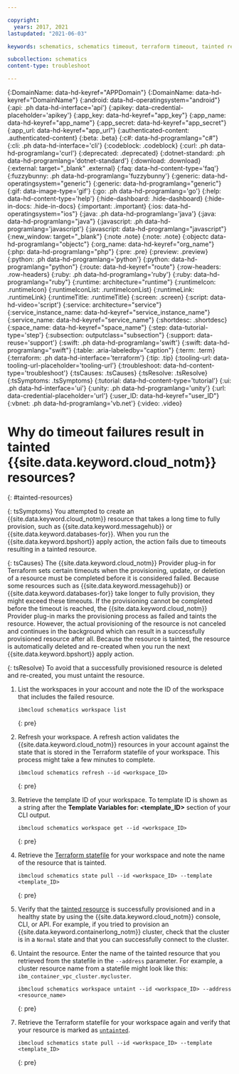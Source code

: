 ```yaml
---

copyright:
  years: 2017, 2021
lastupdated: "2021-06-03"

keywords: schematics, schematics timeout, terraform timeout, tainted resources, untaint, taint

subcollection: schematics
content-type: troubleshoot

---
```


{:DomainName: data-hd-keyref="APPDomain"}
{:DomainName: data-hd-keyref="DomainName"}
{:android: data-hd-operatingsystem="android"}
{:api: .ph data-hd-interface='api'}
{:apikey: data-credential-placeholder='apikey'}
{:app_key: data-hd-keyref="app_key"}
{:app_name: data-hd-keyref="app_name"}
{:app_secret: data-hd-keyref="app_secret"}
{:app_url: data-hd-keyref="app_url"}
{:authenticated-content: .authenticated-content}
{:beta: .beta}
{:c#: data-hd-programlang="c#"}
{:cli: .ph data-hd-interface='cli'}
{:codeblock: .codeblock}
{:curl: .ph data-hd-programlang='curl'}
{:deprecated: .deprecated}
{:dotnet-standard: .ph data-hd-programlang='dotnet-standard'}
{:download: .download}
{:external: target="_blank" .external}
{:faq: data-hd-content-type='faq'}
{:fuzzybunny: .ph data-hd-programlang='fuzzybunny'}
{:generic: data-hd-operatingsystem="generic"}
{:generic: data-hd-programlang="generic"}
{:gif: data-image-type='gif'}
{:go: .ph data-hd-programlang='go'}
{:help: data-hd-content-type='help'}
{:hide-dashboard: .hide-dashboard}
{:hide-in-docs: .hide-in-docs}
{:important: .important}
{:ios: data-hd-operatingsystem="ios"}
{:java: .ph data-hd-programlang='java'}
{:java: data-hd-programlang="java"}
{:javascript: .ph data-hd-programlang='javascript'}
{:javascript: data-hd-programlang="javascript"}
{:new_window: target="_blank"}
{:note .note}
{:note: .note}
{:objectc data-hd-programlang="objectc"}
{:org_name: data-hd-keyref="org_name"}
{:php: data-hd-programlang="php"}
{:pre: .pre}
{:preview: .preview}
{:python: .ph data-hd-programlang='python'}
{:python: data-hd-programlang="python"}
{:route: data-hd-keyref="route"}
{:row-headers: .row-headers}
{:ruby: .ph data-hd-programlang='ruby'}
{:ruby: data-hd-programlang="ruby"}
{:runtime: architecture="runtime"}
{:runtimeIcon: .runtimeIcon}
{:runtimeIconList: .runtimeIconList}
{:runtimeLink: .runtimeLink}
{:runtimeTitle: .runtimeTitle}
{:screen: .screen}
{:script: data-hd-video='script'}
{:service: architecture="service"}
{:service_instance_name: data-hd-keyref="service_instance_name"}
{:service_name: data-hd-keyref="service_name"}
{:shortdesc: .shortdesc}
{:space_name: data-hd-keyref="space_name"}
{:step: data-tutorial-type='step'}
{:subsection: outputclass="subsection"}
{:support: data-reuse='support'}
{:swift: .ph data-hd-programlang='swift'}
{:swift: data-hd-programlang="swift"}
{:table: .aria-labeledby="caption"}
{:term: .term}
{:terraform: .ph data-hd-interface='terraform'}
{:tip: .tip}
{:tooling-url: data-tooling-url-placeholder='tooling-url'}
{:troubleshoot: data-hd-content-type='troubleshoot'}
{:tsCauses: .tsCauses}
{:tsResolve: .tsResolve}
{:tsSymptoms: .tsSymptoms}
{:tutorial: data-hd-content-type='tutorial'}
{:ui: .ph data-hd-interface='ui'}
{:unity: .ph data-hd-programlang='unity'}
{:url: data-credential-placeholder='url'}
{:user_ID: data-hd-keyref="user_ID"}
{:vbnet: .ph data-hd-programlang='vb.net'}
{:video: .video}


# Why do timeout failures result in tainted {{site.data.keyword.cloud_notm}} resources?
{: #tainted-resources}

{: tsSymptoms}
You attempted to create an {{site.data.keyword.cloud_notm}} resource that takes a long time to fully provision, such as {{site.data.keyword.messagehub}} or {{site.data.keyword.databases-for}}. When you run the {{site.data.keyword.bpshort}} apply action, the action fails due to timeouts resulting in a tainted resource. 

{: tsCauses}
The {{site.data.keyword.cloud_notm}} Provider plug-in for Terraform sets certain timeouts when the provisioning, update, or deletion of a resource must be completed before it is considered failed. Because some resources such as {{site.data.keyword.messagehub}} or {{site.data.keyword.databases-for}} take longer to fully provision, they might exceed these timeouts. If the provisioning cannot be completed before the timeout is reached, the {{site.data.keyword.cloud_notm}} Provider plug-in marks the provisioning process as failed and taints the resource. However, the actual provisioning of the resource is not canceled and continues in the background which can result in a successfully provisioned resource after all. Because the resource is tainted, the resource is automatically deleted and re-created when you run the next {{site.data.keyword.bpshort}} apply action. 

{: tsResolve}
To avoid that a successfully provisioned resource is deleted and re-created, you must untaint the resource. 

1. List the workspaces in your account and note the ID of the workspace that includes the failed resource. 
   ```
   ibmcloud schematics workspace list
   ```
   {: pre}
   
2. Refresh your workspace. A refresh action validates the {{site.data.keyword.cloud_notm}} resources in your account against the state that is stored in the Terraform statefile of your workspace. This process might take a few minutes to complete.
   ```
   ibmcloud schematics refresh --id <workspace_ID>
   ```
   {: pre}
   
3. Retrieve the template ID of your workspace. To template ID is shown as a string after the **Template Variables for: <template_ID>** section of your CLI output. 
   ```
   ibmcloud schematics workspace get --id <workspace_ID>
   ```
   {: pre}
   
4. Retrieve the [Terraform statefile](/docs/schematics?topic=schematics-schematics-cli-reference#state-list) for your workspace and note the name of the resource that is tainted.
   ```
   ibmcloud schematics state pull --id <workspace_ID> --template <template_ID>
   ```
   {: pre}
   
5. Verify that the [tainted resource](/docs/schematics?topic=schematics-schematics-cli-reference#schematics-workspace-taint) is successfully provisioned and in a healthy state by using the {{site.data.keyword.cloud_notm}} console, CLI, or API. For example, if you tried to provision an {{site.data.keyword.containerlong_notm}} cluster, check that the cluster is in a `Normal` state and that you can successfully connect to the cluster. 

6. Untaint the resource. Enter the name of the tainted resource that you retrieved from the statefile in the `--address` parameter. For example, a cluster resource name from a statefile might look like this: `ibm_container_vpc_cluster.mycluster`. 
   ```
   ibmcloud schematics workspace untaint --id <workspace_ID> --address <resource_name>
   ```
   {: pre}
   
7. Retrieve the Terraform statefile for your workspace again and verify that your resource is marked as [`untainted`](/docs/schematics?topic=schematics-schematics-cli-reference#schematics-workspace-untaint).  
   ```
   ibmcloud schematics state pull --id <workspace_ID> --template <template_ID>
   ```
   {: pre}
   
